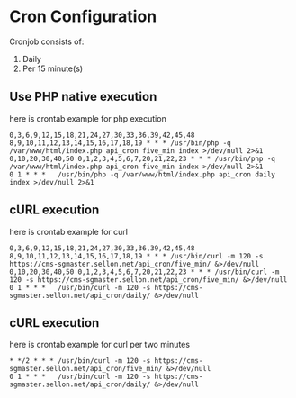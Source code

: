 # Cron Configuration
Cronjob consists of:
1. Daily
2. Per 15 minute(s)

## Use PHP native execution
here is crontab example for php execution

```
0,3,6,9,12,15,18,21,24,27,30,33,36,39,42,45,48 8,9,10,11,12,13,14,15,16,17,18,19 * * * /usr/bin/php -q /var/www/html/index.php api_cron five_min index >/dev/null 2>&1
0,10,20,30,40,50 0,1,2,3,4,5,6,7,20,21,22,23 * * * /usr/bin/php -q /var/www/html/index.php api_cron five_min index >/dev/null 2>&1
0 1 * * *	/usr/bin/php -q /var/www/html/index.php api_cron daily index >/dev/null 2>&1
```

## cURL execution
here is crontab example for curl

```
0,3,6,9,12,15,18,21,24,27,30,33,36,39,42,45,48 8,9,10,11,12,13,14,15,16,17,18,19 * * * /usr/bin/curl -m 120 -s https://cms-sgmaster.sellon.net/api_cron/five_min/ &>/dev/null
0,10,20,30,40,50 0,1,2,3,4,5,6,7,20,21,22,23 * * * /usr/bin/curl -m 120 -s https://cms-sgmaster.sellon.net/api_cron/five_min/ &>/dev/null
0 1 * * *	/usr/bin/curl -m 120 -s https://cms-sgmaster.sellon.net/api_cron/daily/ &>/dev/null
```

## cURL execution
here is crontab example for curl per two minutes

```
* */2 * * * /usr/bin/curl -m 120 -s https://cms-sgmaster.sellon.net/api_cron/five_min/ &>/dev/null
0 1 * * *	/usr/bin/curl -m 120 -s https://cms-sgmaster.sellon.net/api_cron/daily/ &>/dev/null
```
